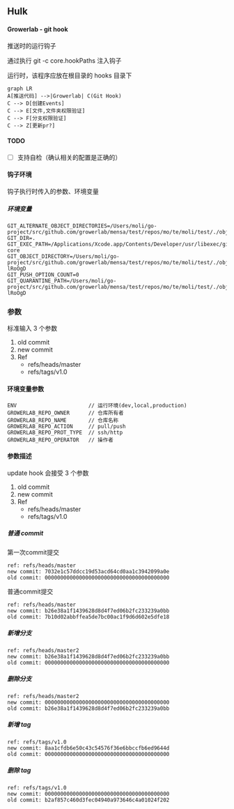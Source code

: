 ## Hulk

#### Growerlab - git hook

推送时的运行钩子

通过执行 git -c core.hookPaths 注入钩子

运行时，该程序应放在根目录的 hooks 目录下

```mermaid
graph LR
A[推送代码] -->|Growerlab| C(Git Hook)
C --> D[创建Events]
C --> E[文件,文件夹权限验证]
C --> F[分支权限验证]
C --> Z[更新pr?]
```

#### TODO

- [ ] 支持自检（确认相关的配置是正确的） 

#### 钩子环境

钩子执行时传入的参数、环境变量

##### 环境变量

```shell
GIT_ALTERNATE_OBJECT_DIRECTORIES=/Users/moli/go-project/src/github.com/growerlab/mensa/test/repos/mo/te/moli/test/./objects
GIT_DIR=.
GIT_EXEC_PATH=/Applications/Xcode.app/Contents/Developer/usr/libexec/git-core
GIT_OBJECT_DIRECTORY=/Users/moli/go-project/src/github.com/growerlab/mensa/test/repos/mo/te/moli/test/./objects/incoming-lRoOgD
GIT_PUSH_OPTION_COUNT=0
GIT_QUARANTINE_PATH=/Users/moli/go-project/src/github.com/growerlab/mensa/test/repos/mo/te/moli/test/./objects/incoming-lRoOgD
```

### 参数

标准输入 3 个参数

1. old commit
2. new commit
3. Ref
   - refs/heads/master
   - refs/tags/v1.0

#### 环境变量参数

```shell
ENV                       // 运行环境(dev,local,production)
GROWERLAB_REPO_OWNER      // 仓库所有者
GROWERLAB_REPO_NAME       // 仓库名称
GROWERLAB_REPO_ACTION     // pull/push
GROWERLAB_REPO_PROT_TYPE  // ssh/http
GROWERLAB_REPO_OPERATOR   // 操作者
```

#### 参数描述

update hook 会接受 3 个参数

1. old commit
2. new commit
3. Ref
   - refs/heads/master
   - refs/tags/v1.0

##### 普通 commit

第一次commit提交
```
ref: refs/heads/master
new commit: 7032e1c57ddcc19d53acd64cd0aa1c3942099a0e
old commit: 0000000000000000000000000000000000000000
```

普通commit提交
```
ref: refs/heads/master
new commit: b26e38a1f1439628d8d4f7ed06b2fc233239a0bb
old commit: 7b10d02abbffea5de7bc00ac1f9d6d602e5dfe18
```

##### 新增分支

```
ref: refs/heads/master2
new commit: b26e38a1f1439628d8d4f7ed06b2fc233239a0bb
old commit: 0000000000000000000000000000000000000000
```

##### 删除分支

```
ref: refs/heads/master2
new commit: 0000000000000000000000000000000000000000
old commit: b26e38a1f1439628d8d4f7ed06b2fc233239a0bb
```

##### 新增 tag

```
ref: refs/tags/v1.0
new commit: 8aa1cfdb6e50c43c54576f36e6bbccfb6ed9644d
old commit: 0000000000000000000000000000000000000000
```

##### 删除 tag

```
ref: refs/tags/v1.0
new commit: 0000000000000000000000000000000000000000
old commit: b2af857c460d3fec04940a973646c4a01024f202
```
